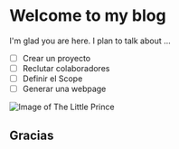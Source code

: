 # Welcome to my blog

I'm glad you are here. I plan to talk about ...

- [ ] Crear un proyecto
- [ ] Reclutar colaboradores
- [ ] Definir el Scope
- [ ] Generar una webpage

![Image of The Little Prince](https://peregrinodeloabsoluto.files.wordpress.com/2013/09/el-principito-y-el-zorro.jpg)

## Gracias
